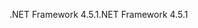 <span data-ttu-id="dcb12-101">.NET Framework 4.5.1</span><span class="sxs-lookup"><span data-stu-id="dcb12-101">.NET Framework 4.5.1</span></span>
